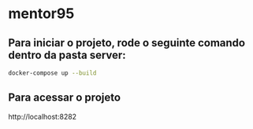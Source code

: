 # mentor95


## Para iniciar o projeto, rode o seguinte comando dentro da pasta server:

```sh
docker-compose up --build
```

## Para acessar o projeto

http://localhost:8282
